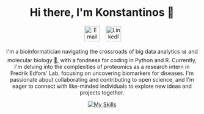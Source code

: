 <div align="center">

# Hi there, I'm Konstantinos 👋

&nbsp;&nbsp;&nbsp;
<a href="mailto:k.antono@outlook.com"><img border="0" alt="Email" src="https://assets.dryicons.com/uploads/icon/svg/8007/c804652c-fae4-43d7-b539-187d6a408254.svg" width="40" height="40"></a>&nbsp;&nbsp;&nbsp;
<a href="https://www.linkedin.com/in/kantonopoulos/"><img border="0" alt="LinkedIn" src="https://assets.dryicons.com/uploads/icon/svg/8337/a347cd89-1662-4421-be90-58e5e8004eae.svg" width="40" height="40"></a>&nbsp;&nbsp;&nbsp;
  
I'm a bioinformatician navigating the crossroads of big data analytics 📊 and molecular biology 🔬, with a fondness for coding in Python and R. Currently, I'm delving into the complexities of proteomics as a research intern in Fredrik Edfors' Lab, focusing on uncovering biomarkers for diseases. I'm passionate about collaborating and contributing to open science, and I'm eager to connect with like-minded individuals to explore new ideas and projects together.

[![My Skills](https://skillicons.dev/icons?i=py,r)](https://skillicons.dev)

